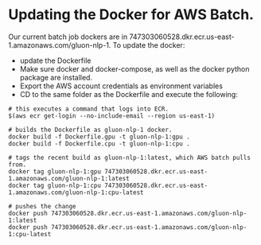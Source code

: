# Updating the Docker for AWS Batch.

Our current batch job dockers are in 747303060528.dkr.ecr.us-east-1.amazonaws.com/gluon-nlp-1. To
update the docker:
- update the Dockerfile
- Make sure docker and docker-compose, as well as the docker python package are installed.
- Export the AWS account credentials as environment variables
- CD to the same folder as the Dockerfile and execute the following:

```
# this executes a command that logs into ECR.
$(aws ecr get-login --no-include-email --region us-east-1)

# builds the Dockerfile as gluon-nlp-1 docker.
docker build -f Dockerfile.gpu -t gluon-nlp-1:gpu .
docker build -f Dockerfile.cpu -t gluon-nlp-1:cpu .

# tags the recent build as gluon-nlp-1:latest, which AWS batch pulls from.
docker tag gluon-nlp-1:gpu 747303060528.dkr.ecr.us-east-1.amazonaws.com/gluon-nlp-1:latest
docker tag gluon-nlp-1:cpu 747303060528.dkr.ecr.us-east-1.amazonaws.com/gluon-nlp-1:cpu-latest

# pushes the change
docker push 747303060528.dkr.ecr.us-east-1.amazonaws.com/gluon-nlp-1:latest
docker push 747303060528.dkr.ecr.us-east-1.amazonaws.com/gluon-nlp-1:cpu-latest
```
